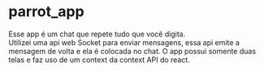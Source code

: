 # parrot_app

Esse app é um chat que repete tudo que você digita.<br/>Utilizei uma api web Socket para enviar mensagens, essa api emite a mensagem de volta e ela é colocada no chat.
O app possui somente duas telas e faz uso de um context da context API do react.
